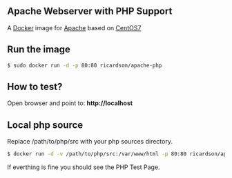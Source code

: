 
## Apache Webserver with PHP Support

A [Docker](http://docker.com) image for [Apache](https://www.apache.org/) based on [CentOS7](https://www.centos.org)


## Run the image


```sh
$ sudo docker run -d -p 80:80 ricardson/apache-php
```

## How to test?


Open browser and point to: **http://localhost**

## Local php source

Replace /path/to/php/src with your php sources directory.

```sh
$ docker run -d -v /path/to/php/src:/var/www/html -p 80:80 ricardson/apache-php
```

If everthing is fine you should see the PHP Test Page.
